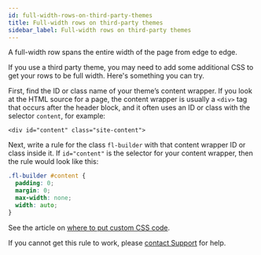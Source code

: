 ```yaml
---
id: full-width-rows-on-third-party-themes
title: Full-width rows on third-party themes
sidebar_label: Full-width rows on third-party themes
---
```


A full-width row spans the entire width of the page from edge to edge.

If you use a third party theme, you may need to add some additional CSS to get
your rows to be full width. Here's something you can try.

First, find the ID or class name of your theme’s content wrapper. If you look
at the HTML source for a page, the content wrapper is usually a `<div>` tag
that occurs after the header block, and it often uses an ID or class with the
selector `content`, for example:

```markup
<div id="content" class="site-content">
```

Next, write a rule for the class `fl-builder` with that content wrapper ID or
class inside it. If `id="content"` is the selector for your content wrapper,
then the rule would look like this:

```css
.fl-builder #content {
  padding: 0;
  margin: 0;
  max-width: none;
  width: auto;
}
```

See the article on  [where to put custom CSS code](/beaver-builder/styles/custom-code.md).

If you cannot get this rule to work, please [contact Support](https://www.wpbeaverbuilder.com/beaver-builder-support/) for help.
